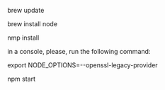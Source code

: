 brew update 

brew install node

nmp install

in a console, please, run the following command:

export NODE_OPTIONS=--openssl-legacy-provider

npm start
